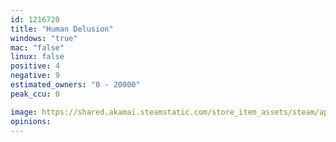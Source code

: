 ```yaml
---
id: 1216720
title: "Human Delusion"
windows: "true"
mac: "false"
linux: false
positive: 4
negative: 9
estimated_owners: "0 - 20000"
peak_ccu: 0

image: https://shared.akamai.steamstatic.com/store_item_assets/steam/apps/1216720/header.jpg?t=1592374355
opinions:
---
```


